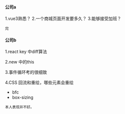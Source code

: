 #### 公司a
1.vue3熟悉？
2.一个商城页面开发要多久？
3.能够接受加班？

```
完
```

#### 公司b
1.react key 中diff算法

2.new 中的this

3.事件循环考的很细致

4.CSS
回流和重绘，哪些元素会重绘
- bfc
- box-sizing

```
本人表现并不好。
```